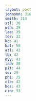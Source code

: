 ```yaml
---
layout: post
johnson: 316
smith: 314
stl: 38
wsh: 39
laa: 39
tor: 32
kc: 41
bal: 50
atl: 42
tb: 42
nyy: 43
lad: 38
pit: 44
sd: 29
phi: 35
cle: 42
bos: 43
cin: 33
---
```

